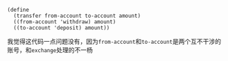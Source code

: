 ```
(define 
  (transfer from-account to-account amount)
  ((from-account 'withdraw) amount)
  ((to-account 'deposit) amount))
```
我觉得这代码一点问题没有，因为`from-account`和`to-account`是两个互不干涉的账号，和`exchange`处理的不一杨